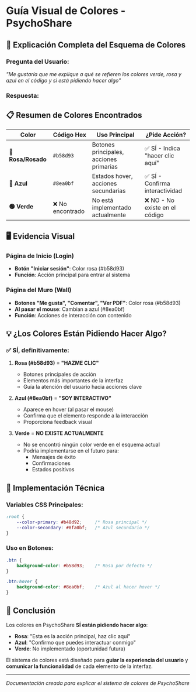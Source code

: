 # Guía Visual de Colores - PsychoShare

## 🎨 Explicación Completa del Esquema de Colores

### Pregunta del Usuario:
*"Me gustaría que me explique a qué se refieren los colores verde, rosa y azul en el código y si está pidiendo hacer algo"*

### Respuesta:

## 📋 Resumen de Colores Encontrados

| Color | Código Hex | Uso Principal | ¿Pide Acción? |
|-------|------------|---------------|----------------|
| **🌸 Rosa/Rosado** | `#b58d93` | Botones principales, acciones primarias | ✅ SÍ - Indica "hacer clic aquí" |
| **🔵 Azul** | `#8ea0bf` | Estados hover, acciones secundarias | ✅ SÍ - Confirma interactividad |
| **🟢 Verde** | ❌ No encontrado | No está implementado actualmente | ❌ NO - No existe en el código |

## 🖥️ Evidencia Visual

### Página de Inicio (Login)
- **Botón "Iniciar sesión"**: Color rosa (#b58d93)
- **Función**: Acción principal para entrar al sistema

### Página del Muro (Wall)
- **Botones "Me gusta", "Comentar", "Ver PDF"**: Color rosa (#b58d93)
- **Al pasar el mouse**: Cambian a azul (#8ea0bf)
- **Función**: Acciones de interacción con contenido

## 💡 ¿Los Colores Están Pidiendo Hacer Algo?

### ✅ SÍ, definitivamente:

1. **Rosa (#b58d93)** = **"HAZME CLIC"**
   - Botones principales de acción
   - Elementos más importantes de la interfaz
   - Guía la atención del usuario hacia acciones clave

2. **Azul (#8ea0bf)** = **"SOY INTERACTIVO"**
   - Aparece en hover (al pasar el mouse)
   - Confirma que el elemento responde a la interacción
   - Proporciona feedback visual

3. **Verde** = **NO EXISTE ACTUALMENTE**
   - No se encontró ningún color verde en el esquema actual
   - Podría implementarse en el futuro para:
     - Mensajes de éxito
     - Confirmaciones
     - Estados positivos

## 🔧 Implementación Técnica

### Variables CSS Principales:
```css
:root {
    --color-primary: #b48d92;     /* Rosa principal */
    --color-secondary: #8fa0bf;   /* Azul secundario */
}
```

### Uso en Botones:
```css
.btn {
    background-color: #b58d93;    /* Rosa por defecto */
}

.btn:hover {
    background-color: #8ea0bf;    /* Azul al hacer hover */
}
```

## 🎯 Conclusión

Los colores en PsychoShare **SÍ están pidiendo hacer algo**:

- **Rosa**: "Esta es la acción principal, haz clic aquí"
- **Azul**: "Confirmo que puedes interactuar conmigo"
- **Verde**: No implementado (oportunidad futura)

El sistema de colores está diseñado para **guiar la experiencia del usuario** y **comunicar la funcionalidad** de cada elemento de la interfaz.

---
*Documentación creada para explicar el sistema de colores de PsychoShare*